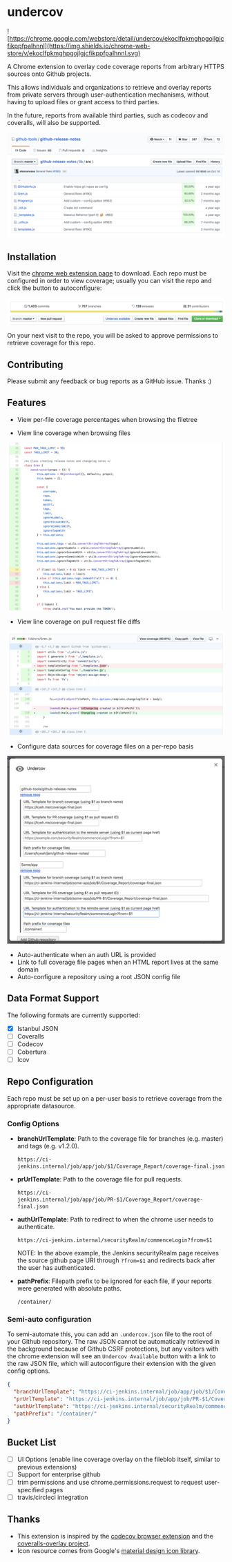 # undercov

![https://chrome.google.com/webstore/detail/undercov/ekoclfpkmghpgojlgjcfikppfpalhnnl](https://img.shields.io/chrome-web-store/v/ekoclfpkmghpgojlgjcfikppfpalhnnl.svg)

A Chrome extension to overlay code coverage reports from arbitrary HTTPS sources onto Github projects. 

This allows individuals and organizations to retrieve and overlay reports from private servers through user-authentication mechanisms, without having to upload files or grant access to third parties.

In the future, reports from available third parties, such as codecov and coveralls, will also be supported.

![Filetree Coverage](github/imgs/filetree_coverage.png)

## Installation

Visit the [chrome web extension page](https://chrome.google.com/webstore/detail/undercov/ekoclfpkmghpgojlgjcfikppfpalhnnl) to download. Each repo must be configured in order to view coverage; usually you can visit the repo and click the button to autoconfigure:

![Undercov Button](github/imgs/undercov_button.png)

On your next visit to the repo, you will be asked to approve permissions to retrieve coverage for this repo.

## Contributing

Please submit any feedback or bug reports as a GitHub issue. Thanks :)

## Features

- View per-file coverage percentages when browsing the filetree

- View line coverage when browsing files

![File Coverage](github/imgs/file_coverage.png)

- View line coverage on pull request file diffs

![PR Coverage](github/imgs/pr_coverage.png)

- Configure data sources for coverage files on a per-repo basis

![Config](github/imgs/config.png)

- Auto-authenticate when an auth URL is provided
- Link to full coverage file pages when an HTML report lives at the same domain
- Auto-configure a repository using a root JSON config file

## Data Format Support

The following formats are currently supported:
- [x] Istanbul JSON
- [ ] Coveralls
- [ ] Codecov
- [ ] Cobertura
- [ ] lcov

## Repo Configuration

Each repo must be set up on a per-user basis to retrieve coverage from the appropriate datasource.

### Config Options

- **branchUrlTemplate**: Path to the coverage file for branches (e.g. master) and tags (e.g. v1.2.0).

  ```
  https://ci-jenkins.internal/job/app/job/$1/Coverage_Report/coverage-final.json
  ```
- **prUrlTemplate**: Path to the coverage file for pull requests. 

  ```
  https://ci-jenkins.internal/job/app/job/PR-$1/Coverage_Report/coverage-final.json
  ```
  
- **authUrlTemplate**: Path to redirect to when the chrome user needs to authenticate.

  ```
  https://ci-jenkins.internal/securityRealm/commenceLogin?from=$1
  ```

  NOTE: In the above example, the Jenkins securityRealm page receives the source github page URI through `?from=$1` and redirects back after the user has authenticated.
- **pathPrefix**: Filepath prefix to be ignored for each file, if your reports were generated with absolute paths. 
 
  ```
  /container/
  ```
  
### Semi-auto configuration

To semi-automate this, you can add an `.undercov.json` file to the root of your Github repository. The raw JSON cannot be automatically retrieved in the background because of Github CSRF protections, but any visitors with the chrome extension will see an `Undercov Available` button with a link to the raw JSON file, which will autoconfigure their extension with the given config options.

```json
{
  "branchUrlTemplate": "https://ci-jenkins.internal/job/app/job/$1/Coverage_Report/coverage-final.json",
  "prUrlTemplate": "https://ci-jenkins.internal/job/app/job/PR-$1/Coverage_Report/coverage-final.json",
  "authUrlTemplate": "https://ci-jenkins.internal/securityRealm/commenceLogin?from=$1",
  "pathPrefix": "/container/"
}
```

## Bucket List

- [ ] UI Options (enable line coverage overlay on the fileblob itself, similar to previous extensions)
- [ ] Support for enterprise github
- [ ] trim permissions and use chrome.permissions.request to request user-specified pages
- [ ] travis/circleci integration

## Thanks

* This extension is inspired by the [codecov browser extension](https://github.com/codecov/browser-extension) and the [coveralls-overlay project](https://github.com/kwonoj/coveralls-overlay).
* Icon resource comes from Google's [material design icon library](https://www.google.com/design/icons/#ic_visibility).
